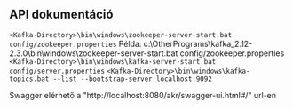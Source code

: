 ## API dokumentáció
```<Kafka-Directory>\bin\windows\zookeeper-server-start.bat config/zookeeper.properties```
Példa: c:\OtherPrograms\kafka_2.12-2.3.0\bin\windows\zookeeper-server-start.bat config/zookeeper.properties
```<Kafka-Directory>\bin\windows\kafka-server-start.bat config/server.properties```
```<Kafka-Directory>\bin\windows\kafka-topics.bat --list --bootstrap-server localhost:9092```

Swagger elérhető a "http://localhost:8080/akr/swagger-ui.html#/" url-en
